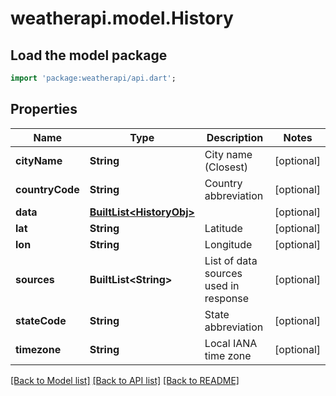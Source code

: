# weatherapi.model.History

## Load the model package
```dart
import 'package:weatherapi/api.dart';
```

## Properties
Name | Type | Description | Notes
------------ | ------------- | ------------- | -------------
**cityName** | **String** | City name (Closest) | [optional] 
**countryCode** | **String** | Country abbreviation | [optional] 
**data** | [**BuiltList&lt;HistoryObj&gt;**](HistoryObj.md) |  | [optional] 
**lat** | **String** | Latitude | [optional] 
**lon** | **String** | Longitude | [optional] 
**sources** | **BuiltList&lt;String&gt;** | List of data sources used in response | [optional] 
**stateCode** | **String** | State abbreviation | [optional] 
**timezone** | **String** | Local IANA time zone | [optional] 

[[Back to Model list]](../README.md#documentation-for-models) [[Back to API list]](../README.md#documentation-for-api-endpoints) [[Back to README]](../README.md)


